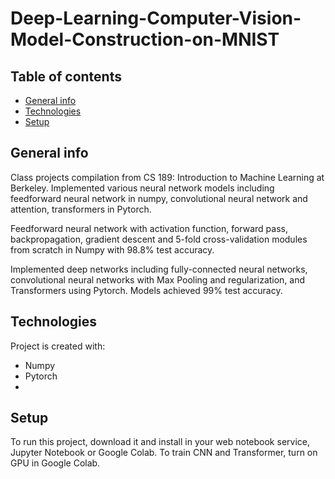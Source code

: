 # Deep-Learning-Computer-Vision-Model-Construction-on-MNIST
## Table of contents
* [General info](#general-info)
* [Technologies](#technologies)
* [Setup](#setup)

## General info
Class projects compilation from CS 189: Introduction to Machine Learning at Berkeley. Implemented various neural network models including feedforward neural network in numpy, convolutional neural network and attention, transformers in Pytorch. 

Feedforward neural network with activation function, forward pass, backpropagation, gradient descent and 5-fold cross-validation modules from scratch in Numpy with 98.8% test accuracy.

Implemented deep networks including fully-connected neural networks, convolutional neural networks with Max Pooling and regularization, and Transformers using Pytorch. Models achieved 99% test accuracy.
	
## Technologies
Project is created with:
* Numpy
* Pytorch
* 
	
## Setup
To run this project, download it and install in your web notebook service, Jupyter Notebook or Google Colab. To train CNN and Transformer, turn on GPU in Google Colab. 

